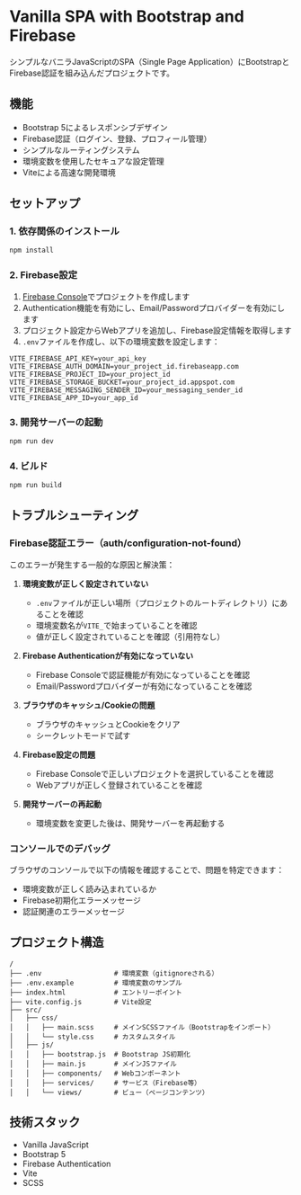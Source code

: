 # Vanilla SPA with Bootstrap and Firebase

シンプルなバニラJavaScriptのSPA（Single Page Application）にBootstrapとFirebase認証を組み込んだプロジェクトです。

## 機能

- Bootstrap 5によるレスポンシブデザイン
- Firebase認証（ログイン、登録、プロフィール管理）
- シンプルなルーティングシステム
- 環境変数を使用したセキュアな設定管理
- Viteによる高速な開発環境

## セットアップ

### 1. 依存関係のインストール

```bash
npm install
```

### 2. Firebase設定

1. [Firebase Console](https://console.firebase.google.com/)でプロジェクトを作成します
2. Authentication機能を有効にし、Email/Passwordプロバイダーを有効にします
3. プロジェクト設定からWebアプリを追加し、Firebase設定情報を取得します
4. `.env`ファイルを作成し、以下の環境変数を設定します：

```
VITE_FIREBASE_API_KEY=your_api_key
VITE_FIREBASE_AUTH_DOMAIN=your_project_id.firebaseapp.com
VITE_FIREBASE_PROJECT_ID=your_project_id
VITE_FIREBASE_STORAGE_BUCKET=your_project_id.appspot.com
VITE_FIREBASE_MESSAGING_SENDER_ID=your_messaging_sender_id
VITE_FIREBASE_APP_ID=your_app_id
```

### 3. 開発サーバーの起動

```bash
npm run dev
```

### 4. ビルド

```bash
npm run build
```

## トラブルシューティング

### Firebase認証エラー（auth/configuration-not-found）

このエラーが発生する一般的な原因と解決策：

1. **環境変数が正しく設定されていない**
   - `.env`ファイルが正しい場所（プロジェクトのルートディレクトリ）にあることを確認
   - 環境変数名が`VITE_`で始まっていることを確認
   - 値が正しく設定されていることを確認（引用符なし）

2. **Firebase Authenticationが有効になっていない**
   - Firebase Consoleで認証機能が有効になっていることを確認
   - Email/Passwordプロバイダーが有効になっていることを確認

3. **ブラウザのキャッシュ/Cookieの問題**
   - ブラウザのキャッシュとCookieをクリア
   - シークレットモードで試す

4. **Firebase設定の問題**
   - Firebase Consoleで正しいプロジェクトを選択していることを確認
   - Webアプリが正しく登録されていることを確認

5. **開発サーバーの再起動**
   - 環境変数を変更した後は、開発サーバーを再起動する

### コンソールでのデバッグ

ブラウザのコンソールで以下の情報を確認することで、問題を特定できます：

- 環境変数が正しく読み込まれているか
- Firebase初期化エラーメッセージ
- 認証関連のエラーメッセージ

## プロジェクト構造

```
/
├── .env                  # 環境変数（gitignoreされる）
├── .env.example          # 環境変数のサンプル
├── index.html            # エントリーポイント
├── vite.config.js        # Vite設定
├── src/
│   ├── css/
│   │   ├── main.scss     # メインSCSSファイル（Bootstrapをインポート）
│   │   └── style.css     # カスタムスタイル
│   ├── js/
│   │   ├── bootstrap.js  # Bootstrap JS初期化
│   │   ├── main.js       # メインJSファイル
│   │   ├── components/   # Webコンポーネント
│   │   ├── services/     # サービス（Firebase等）
│   │   └── views/        # ビュー（ページコンテンツ）
```

## 技術スタック

- Vanilla JavaScript
- Bootstrap 5
- Firebase Authentication
- Vite
- SCSS
